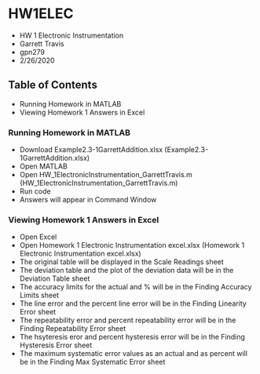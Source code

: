 # HW1ELEC
* HW 1 Electronic Instrumentation
* Garrett Travis
* gpn279
* 2/26/2020

## Table of Contents
* Running Homework in MATLAB
* Viewing Homework 1 Answers in Excel

### Running Homework in MATLAB
* Download Example2.3-1GarrettAddition.xlsx (Example2.3-1GarrettAddition.xlsx)
* Open MATLAB
* Open HW_1ElectronicInstrumentation_GarrettTravis.m (HW_1ElectronicInstrumentation_GarrettTravis.m)
* Run code
* Answers will appear in Command Window

### Viewing Homework 1 Answers in Excel
* Open Excel
* Open Homework 1 Electronic Instrumentation excel.xlsx (Homework 1 Electronic Instrumentation excel.xlsx)
* The original table will be displayed in the Scale Readings sheet
* The deviation table and the plot of the deviation data will be in the Deviation Table sheet
* The accuracy limits for the actual and % will be in the Finding Accuracy Limits sheet
* The line error and the percent line error will be in the Finding Linearity Error sheet
* The repeatability error and percent repeatability error will be in the Finding Repeatability Error sheet
* The hsyteresis eror and percent hysteresis error will be in the Finding Hysteresis Error sheet
* The maximum systematic error values as an actual and as percent will be in the Finding Max Systematic Error sheet 
